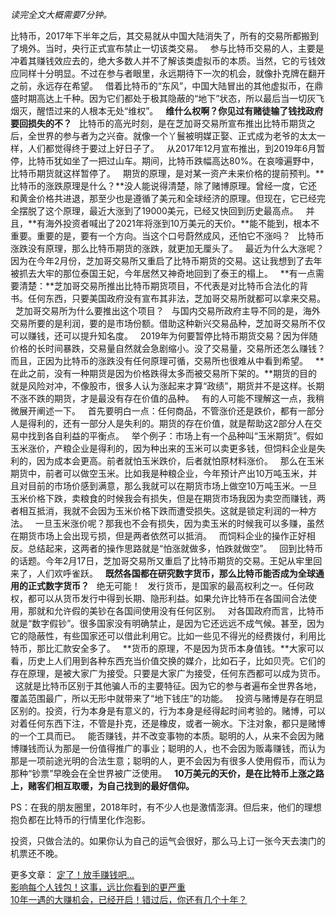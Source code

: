 *读完全文大概需要7分钟。*  
  
  
比特币，2017年下半年之后，其交易就从中国大陆消失了，所有的交易所都搬到了境外。当时，央行正式宣布禁止一切该类交易。
 
参与比特币交易的人，主要是冲着其赚钱效应去的，绝大多数人并不了解该类虚拟币的本质。当然，它的亏钱效应同样十分明显。不过在参与者眼里，永远期待下一次的机会，就像扑克牌在翻开之前，永远存在希望。
 
借着比特币的“东风”，中国大陆冒出的其他虚拟币，在鼎盛时期高达上千种。因为它们都处于极其隐蔽的“地下”状态，所以最后当一切灰飞烟灭，醒悟过来的人根本无处“维权”。
 
**维什么权啊？你见过有赌徒输了钱找政府要回损失的不？**
 
比特币的高光时刻，是在芝加哥交易所宣布推出比特币期货之后，全世界的参与者为之兴奋。就像一个丫鬟被明媒正娶、正式成为老爷的太太一样，人们都觉得终于要过上好日子了。
 
从2017年12月宣布推出，到2019年6月暂停，比特币犹如坐了一把过山车。期间，比特币跌幅高达80%。在哀嚎遍野中，比特币期货就这样暂停了。
 
期货的原理，是对某一资产未来价格的提前预判。**比特币的涨跌原理是什么？**没人能说得清楚，除了赌博原理。曾经一度，它还和黄金价格共进退，那至少也是遵循了美元和全球经济的原理。但现在，它已经完全摆脱了这个原理，最近大涨到了19000美元，已经又快回到历史最高点。
 
并且，**有海外投资者喊出了2021年将涨到10万美元的天价。**能不能到，根本不重要。重要的是，要有一个方向。当这个口号蔚然成风，还怕它不涨吗？
 
比特币涨跌没有原理，那么比特币期货的涨跌，就更加无厘头了。
 
最近为什么大涨呢？因为在今年2月份，芝加哥交易所又重启了比特币期货的交易。这让我想到了去年被抓去大牢的那位泰国王妃，今年居然又神奇地回到了泰王的榻上。
 
**有一点需要清楚：**芝加哥交易所推出比特币期货项目，不代表是对比特币合法化的背书。任何东西，只要美国政府没有宣布其非法，芝加哥交易所就都可以拿来交易。
 
芝加哥交易所为什么要推出这个项目？
 
与国内交易所政府主导不同的是，海外交易所要的是利润，要的是市场份额。借助这种新兴交易品种，芝加哥交易所不仅可以赚钱，还可以提升知名度。
 
2019年为何要暂停比特币期货交易？因为伴随价格的长时间暴跌，交易量自然就会急剧缩小。没了交易量，交易所还怎么赚钱？而且，正因为比特币的涨跌没有任何原理可循，交易所也很难从中看到希望。
 
**在此之前，没有一种期货是因为价格跌得太多而被交易所下架的。**期货的目的就是风险对冲，不像股市，很多人认为涨起来才算“政绩”，期货并不是这样。长期不涨不跌的期货，才是最没有存在价值的品种。
 
有的人可能不理解这一点，我稍微展开阐述一下。
 
首先要明白一点：任何商品，不管涨价还是跌价，都有一部分人是得利的，还有一部分人是失利的。期货的存在价值，就是帮助这2部分人在交易中找到各自利益的平衡点。
 
举个例子：市场上有一个品种叫“玉米期货”。假如玉米涨价，产粮企业是得利的，因为种出来的玉米可以卖更多钱，但饲料企业是失利的，因为成本会更高。前者就怕玉米跌价，后者就怕原材料涨价。
 
那么在玉米期货中，前者可以做空玉米。比如我是种粮企业，今年预计产出10万吨玉米，并且对目前的市场价感到满意，那么我就可以在期货市场上做空10万吨玉米。一旦玉米价格下跌，卖粮食的时候我会有损失，但是在期货市场我因为卖空而赚钱，两者相互抵消，我就不会因为玉米价格下跌而遭受损失。这就是锁定利润的一种方法。
 
一旦玉米涨价呢？那我也不会有损失，因为卖玉米的时候我可以多赚，虽然在期货市场上会出现亏损，但是两者依然可以抵消。
 
而饲料企业的操作正好相反。总结起来，这两者的操作思路就是“怕涨就做多，怕跌就做空”。
 
回到比特币的话题。今年2月17日，芝加哥交易所又重启了比特币期货的交易。王妃从牢里回来了，人们欢呼雀跃。
 
**既然各国都在研究数字货币，那么比特币能否成为全球通用的正式数字货币？**
 
绝无可能！
 
发行货币，是国家的最高权利之一。任何政权，都可以从货币发行中得到长期、隐形利益。如果允许比特币在各国间合法使用，那就和允许假的美钞在各国间使用没有任何区别。
 
对各国政府而言，比特币就是“数字假钞”。很多国家没有明确禁止，是因为它还远远不成气候。甚至，因为它的隐蔽性，有些国家还可以借此利用它。比如一些见不得光的经费拨付，利用比特币，那比汇款安全多了。
 
**货币的原理，不是因为货币本身值钱。**大家可以看，历史上人们用到各种东西充当价值交换的媒介，比如石子，比如贝壳。它们的存在原理，是被大家广为接受。只要是大家广为接受，任何东西都可以成为货币。
 
这就是比特币区别于其他骗人币的主要特征。因为它的参与者遍布全世界各地，覆盖范围最广，所以无形中就带来了“地下钱庄”的功能。
 
投资与赌博是存在明显区别的。投资，行为本身是有意义的，行为本身是经得起时间考验的。赌博，可以对着任何东西下注，不管是扑克，还是橡皮，或者一碗水。下注对象，都只是赌博的一个工具而已。
 
能否赚钱，并不改变事物的本质。聪明的人，从来不会因为赌博赚钱而认为那是一份值得推广的事业；聪明的人，也不会因为贩毒赚钱，而认为那是一项前途光明的合法生意；聪明的人，更不会因为有很多人使用假币，而认为那种“钞票”早晚会在全世界被广泛使用。
 
**10万美元的天价，是在比特币上涨之路上，赌客们相互取暖，为自己找到的最好信仰。**
  
PS：在我的朋友圈里，2018年时，有不少人也是激情澎湃。但后来，他们的理想抱负都在比特币的行情里化作泡影。
  
投资，只做合法的。如果你认为自己的运气会很好，那么马上订一张今天去澳门的机票还不晚。  
  
  
更多文章：
[定了！放手赚钱吧...][...]  
[影响每个人钱包！这事，远比你看到的更严重][Link 1]  
[10年一遇的大赚机会，已经开启！错过后，你还有几个十年？][10]  
 
  

[...]: http://mp.weixin.qq.com/s?__biz=MzU0NTkyOTAzMw==&mid=2247490981&idx=1&sn=dd04375363ceea517fc7cd8555faa538&chksm=fb643f83cc13b695d4657381cdb29bf8c5c6532fc7f8fb583bdb586ebcceb62550899feac946&scene=21#wechat_redirect
[Link 1]: http://mp.weixin.qq.com/s?__biz=MzU0NTkyOTAzMw==&mid=2247490977&idx=1&sn=86fcb9966b0be6838695c6dbea96083f&chksm=fb643f87cc13b691185a500b6c1cf72a75fa47a42e68cda4a549de70720bdc0daa56fa4ecfd6&scene=21#wechat_redirect
[10]: http://mp.weixin.qq.com/s?__biz=MzU0NTkyOTAzMw==&mid=2247490928&idx=1&sn=d74db8c9d4cc8a5e07479be20e7ee896&chksm=fb643f56cc13b640d57018541b4d554c3e9e5f793d3bd30c9988927437ec734f5cf322907ab1&scene=21#wechat_redirect